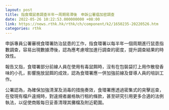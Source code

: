 ```yaml
---
layout: post
title: 指食環鼠患調查半年一周期易滯後　申訴公署倡加密調查
date: 2022-05-26 10:22:53.000000000 +08:00
link: https://news.rthk.hk/rthk/ch/component/k2/1650235-20220526.htm
categories: rthk
---
```


申訴專員公署審視食環署防治鼠患的工作，指食環署以每半年一個周期進行鼠患指數調查，容易出現數據滯後，認為應考慮增加進行調查的密度，提升調查結果的時效性。

報告又指，食環署部分前線人員在使用有毒鼠餌時，沒有在包裝袋打上用作散發香味的小孔，影響施放鼠餌的成效，認為食環署應一併加強前線及督導人員的培訓工作。

公署認為，為確保加強清潔及消毒的措施奏效，食環署應透過密集式的突擊巡查，在發現有檔戶違規時，對違規者嚴格執行租約條款，甚至研究引用更多合適的法例執法，以促使商販每日妥善清理其攤檔及附近範圍。
